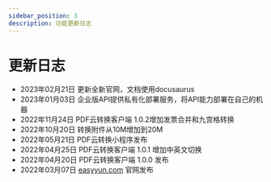 ```yaml
---
sidebar_position: 3
description: 功能更新日志
---
```


# 更新日志

- 2023年02月21日 更新全新官网，文档使用docusaurus
- 2023年01月03日 企业版API提供私有化部署服务，将API能力部署在自己的机器
- 2022年11月24日 PDF云转换客户端 1.0.2增加发票合并和九宫格转换
- 2022年10月20日 转换附件从10M增加到20M
- 2022年05月21日 PDF云转换小程序发布
- 2022年04月25日 PDF云转换客户端 1.0.1 增加中英文切换
- 2022年04月20日 PDF云转换客户端 1.0.0 发布
- 2022年03月07日 [easyyun.com](https://www.easyyun.com) 官网发布

